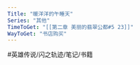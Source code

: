 ```yaml
---
Title: "暖洋洋的午睡天"
Series: "其他"
TimeToGet: "[[第二章 美丽的翡翠公都#5 23]]"
WayToGet: "书店购买"
---
```


#英雄传说/闪之轨迹/笔记/书籍
